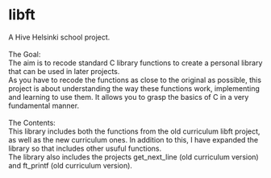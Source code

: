 # libft

A Hive Helsinki school project. <br />
<br />
The Goal:<br />
The aim is to recode standard C library functions to create a personal library that can be used in later projects. <br />
As you have to recode the functions as close to the original as possible, this project is about understanding the way these functions work, implementing and learning to use them. It allows you to grasp the basics of C in a very fundamental manner. <br />
<br />
The Contents:<br />
This library includes both the functions from the old curriculum libft project, as well as the new curriculum ones. In addition to this, I have expanded the library so that includes other usuful functions. <br />
The library also includes the projects get_next_line (old curriculum version) and ft_printf (old curriculum version).<br />
